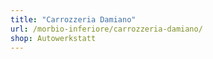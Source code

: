 ```yaml
---
title: "Carrozzeria Damiano"
url: /morbio-inferiore/carrozzeria-damiano/
shop: Autowerkstatt
---
```

